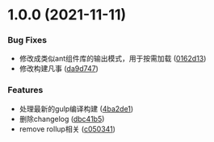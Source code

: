 # 1.0.0 (2021-11-11)


### Bug Fixes

* 修改成类似ant组件库的输出模式，用于按需加载 ([0162d13](https://github.com/lzhengms/reactcomponents-storybook/commit/0162d130aafa230de5da75939c7f24fa78f581f8))
* 修改构建凡事 ([da9d747](https://github.com/lzhengms/reactcomponents-storybook/commit/da9d747c44257e8af0fb2a23c5393a8eccbb10ce))


### Features

* 处理最新的gulp编译构建 ([4ba2de1](https://github.com/lzhengms/reactcomponents-storybook/commit/4ba2de1490dc7b5ed40cf2fdc7efece59f7fd6d8))
* 删除changelog ([dbc41b5](https://github.com/lzhengms/reactcomponents-storybook/commit/dbc41b59bb0818c08b1f550248d1d07fcc9f141b))
* remove rollup相关 ([c050341](https://github.com/lzhengms/reactcomponents-storybook/commit/c0503413357accbd2fc6e637262747a4e4927ea2))



